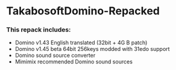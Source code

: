 # TakabosoftDomino-Repacked
### This repack includes: 
- Domino v1.43 English translated (32bit + 4G
B patch)
- Domino v1.45 beta 64bit 256keys modded with 31edo support
- Domino sound source converter
- Mimimix recommended Domino sound sources
